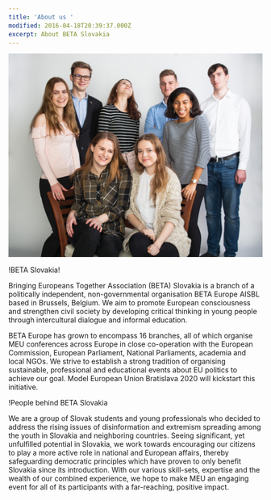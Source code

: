 ```yaml
---
title: 'About us '
modified: 2016-04-18T20:39:37.000Z
excerpt: About BETA Slovakia
---
```

![undefined](/assets/images/ourmission.jpeg)

!BETA Slovakia!

Bringing Europeans Together Association (BETA) Slovakia is a branch of a politically independent, non-governmental organisation BETA Europe AISBL based in Brussels, Belgium. We aim to promote European consciousness and strengthen civil society by developing critical thinking in young people through intercultural dialogue and informal education. 

BETA Europe has grown to encompass 16 branches, all of which organise MEU conferences across Europe in close co-operation with the European Commission, European Parliament, National Parliaments, academia and local NGOs. We strive to establish a strong tradition of organising sustainable, professional and educational events about EU politics to achieve our goal. Model European Union Bratislava 2020 will kickstart this initiative. 

!People behind BETA Slovakia

We are a group of Slovak students and young professionals who decided to address the rising issues of disinformation and extremism spreading among the youth in Slovakia and neighboring countries. Seeing significant, yet unfulfilled potential in Slovakia, we work towards encouraging our citizens to play a more active role in national and European affairs, thereby safeguarding democratic principles which have proven to only benefit Slovakia since its introduction. With our various skill-sets, expertise and the wealth of our combined experience, we hope to make MEU an engaging event for all of its participants with a far-reaching, positive impact. 



